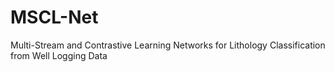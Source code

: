 # MSCL-Net
Multi-Stream and Contrastive Learning Networks for Lithology Classification from Well Logging Data
